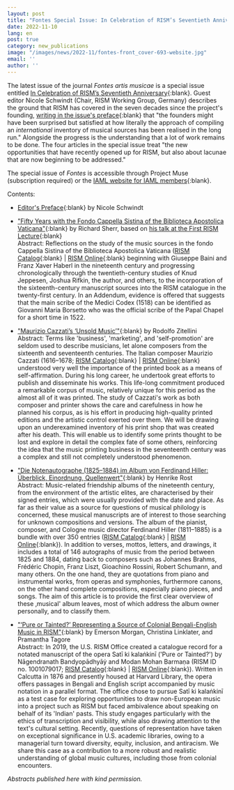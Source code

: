 ```yaml
---
layout: post
title: "Fontes Special Issue: In Celebration of RISM’s Seventieth Anniversary"
date: 2022-11-10
lang: en
post: true
category: new_publications
image: "/images/news/2022-11/fontes-front_cover-693-website.jpg"
email: ''
author: ''
---
```


The latest issue of the journal _Fontes artis musicae_ is a special issue entitled [In Celebration of RISM’s Seventieth Anniversary](https://muse.jhu.edu/journal/688){:blank}. Guest editor Nicole Schwindt (Chair, RISM Working Group, Germany) describes the ground that RISM has covered in the seven decades since the project's founding, [writing in the issue's preface](https://muse.jhu.edu/article/867380){:blank} that "the founders might have been surprised but satisfied at how literally the approach of compiling an _international_ inventory of musical sources has been realised in the long run." Alongside the progress is the understanding that a lot of work remains to be done. The four articles in the special issue treat "the new opportunities that have recently opened up for RISM, but also about lacunae that are now beginning to be addressed."  

The special issue of _Fontes_ is accessible through Project Muse (subscription required) or the [IAML website for IAML members](https://www.iaml.info/fontes-artis-musicae){:blank}.  

Contents:  
- [Editor's Preface](https://muse.jhu.edu/pub/287/article/867380){:blank} by Nicole Schwindt   

- ["Fifty Years with the Fondo Cappella Sistina of the Biblioteca Apostolica Vaticana"](https://muse.jhu.edu/article/867381){:blank} by Richard Sherr, based on [his talk at the First RISM Lecture](/events/2021/03/04/rism-lecture-cappella-sistina-online.html){:blank}  
Abstract: Reflections on the study of the music sources in the fondo Cappella Sistina of the Biblioteca Apostolica Vaticana ([RISM Catalog](https://opac.rism.info/search?View=rism&siglum=V-CVbav){:blank} \| [RISM Online](https://rism.online/institutions/30077306){:blank} beginning with Giuseppe Baini and Franz Xaver Haberl in the nineteenth century and progressing chronologically through the twentieth-century studies of Knud Jeppesen, Joshua Rifkin, the author, and others, to the incorporation of the sixteenth-century manuscript sources into the RISM catalogue in the twenty-first century. In an Addendum, evidence is offered that suggests that the main scribe of the Medici Codex (1518) can be identified as Giovanni Maria Borsetto who was the official scribe of the Papal Chapel for a short time in 1522.  

- ["Maurizio Cazzati’s ‘Unsold Music’"](https://muse.jhu.edu/article/867382){:blank} by Rodolfo Zitellini  
Abstract: Terms like 'business', 'marketing', and 'self-promotion' are seldom used to describe musicians, let alone composers from the sixteenth and seventeenth centuries. The Italian composer Maurizio Cazzati (1616–1678; [RISM Catalog](https://opac.rism.info/search?View=rism&q=pe30000627){:blank} \| [RISM Online](https://rism.online/people/30000627){:blank} understood very well the importance of the printed book as a means of self-affirmation. During his long career, he undertook great efforts to publish and disseminate his works. This life-long commitment produced a remarkable corpus of music, relatively unique for this period as the almost all of it was printed. The study of Cazzati's work as both composer and printer shows the care and carefulness in how he planned his corpus, as is his effort in producing high-quality printed editions and the artistic control exerted over them. We will be drawing upon an underexamined inventory of his print shop that was created after his death. This will enable us to identify some prints thought to be lost and explore in detail the complex fate of some others, reinforcing the idea that the music printing business in the seventeenth century was a complex and still not completely understood phenomenon.

- ["Die Notenautographe (1825–1884) im Album von Ferdinand Hiller: Überblick, Einordnung, Quellenwert"](https://muse.jhu.edu/article/867383){:blank} by Henrike Rost  
Abstract: Music-related friendship albums of the nineteenth century, from the environment of the artistic elites, are characterised by their signed entries, which were usually provided with the date and place. As far as their value as a source for questions of musical philology is concerned, these musical manuscripts are of interest to those searching for unknown compositions and versions. The album of the pianist, composer, and Cologne music director Ferdinand Hiller (1811–1885) is a bundle with over 350 entries ([RISM Catalog](https://opac.rism.info/search?id=1001208361&View=rism){:blank} \| [RISM Online](https://rism.online/sources/1001208361){:blank}). In addition to verses, mottos, letters, and drawings, it includes a total of 146 autographs of music from the period between 1825 and 1884, dating back to composers such as Johannes Brahms, Frédéric Chopin, Franz Liszt, Gioachino Rossini, Robert Schumann, and many others. On the one hand, they are quotations from piano and instrumental works, from operas and symphonies, furthermore canons, on the other hand complete compositions, especially piano pieces, and songs. The aim of this article is to provide the first clear overview of these ‚musical' album leaves, most of which address the album owner personally, and to classify them.  

- ["‘Pure or Tainted?’ Representing a Source of Colonial Bengali-English Music in RISM"](https://muse.jhu.edu/article/867384){:blank} by Emerson Morgan, Christina Linklater, and Pramantha Tagore  
Abstract: In 2019, the U.S. RISM Office created a catalogue record for a notated manuscript of the opera Satī ki kalaṅkinī ('Pure or Tainted?') by Nāgendranath Bandyopādhyāẏ and Modan Mohan Barmaṇa (RISM ID no. 1001079017; [RISM Catalog](https://opac.rism.info/search?id=1001079017&View=rism){:blank} \| [RISM Online](https://rism.online/sources/1001079017){:blank}). Written in Calcutta in 1876 and presently housed at Harvard Library, the opera offers passages in Bengali and English script accompanied by music notation in a parallel format. The office chose to pursue Satī ki kalaṅkinī as a test case for exploring opportunities to draw non-European music into a project such as RISM but faced ambivalence about speaking on behalf of its 'Indian' pasts. This study engages particularly with the ethics of transcription and visibility, while also drawing attention to the text's cultural setting. Recently, questions of representation have taken on exceptional significance in U.S. academic libraries, owing to a managerial turn toward diversity, equity, inclusion, and antiracism. We share this case as a contribution to a more robust and realistic understanding of global music cultures, including those from colonial encounters.

_Abstracts published here with kind permission._
